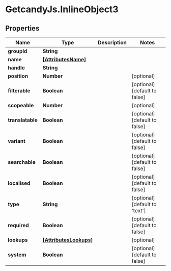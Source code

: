 # GetcandyJs.InlineObject3

## Properties

Name | Type | Description | Notes
------------ | ------------- | ------------- | -------------
**groupId** | **String** |  | 
**name** | [**[AttributesName]**](AttributesName.md) |  | 
**handle** | **String** |  | 
**position** | **Number** |  | [optional] 
**filterable** | **Boolean** |  | [optional] [default to false]
**scopeable** | **Number** |  | [optional] 
**translatable** | **Boolean** |  | [optional] [default to false]
**variant** | **Boolean** |  | [optional] [default to false]
**searchable** | **Boolean** |  | [optional] [default to false]
**localised** | **Boolean** |  | [optional] [default to false]
**type** | **String** |  | [optional] [default to &#39;text&#39;]
**required** | **Boolean** |  | [optional] [default to false]
**lookups** | [**[AttributesLookups]**](AttributesLookups.md) |  | [optional] 
**system** | **Boolean** |  | [optional] [default to false]



